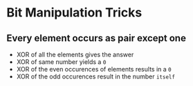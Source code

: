 
# Bit Manipulation Tricks

## Every element occurs as pair except one

* XOR of all the elements gives the answer
* XOR of same number yields a ```0```
* XOR of the even occurences of elements results in a ```0```
* XOR of the odd occurences result in the number ```itself```
